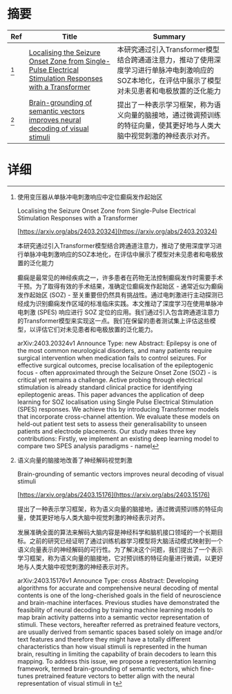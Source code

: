 # 摘要

| Ref | Title | Summary |
| --- | --- | --- |
| [^1] | [Localising the Seizure Onset Zone from Single-Pulse Electrical Stimulation Responses with a Transformer](https://arxiv.org/abs/2403.20324) | 本研究通过引入Transformer模型结合跨通道注意力，推动了使用深度学习进行单脉冲电刺激响应的SOZ本地化，在评估中展示了模型对未见患者和电极放置的泛化能力 |
| [^2] | [Brain-grounding of semantic vectors improves neural decoding of visual stimuli](https://arxiv.org/abs/2403.15176) | 提出了一种表示学习框架，称为语义向量的脑接地，通过微调预训练的特征向量，使其更好地与人类大脑中视觉刺激的神经表示对齐。 |

# 详细

[^1]: 使用变压器从单脉冲电刺激响应中定位癫痫发作起始区

    Localising the Seizure Onset Zone from Single-Pulse Electrical Stimulation Responses with a Transformer

    [https://arxiv.org/abs/2403.20324](https://arxiv.org/abs/2403.20324)

    本研究通过引入Transformer模型结合跨通道注意力，推动了使用深度学习进行单脉冲电刺激响应的SOZ本地化，在评估中展示了模型对未见患者和电极放置的泛化能力

    

    癫痫是最常见的神经疾病之一，许多患者在药物无法控制癫痫发作时需要手术干预。为了取得有效的手术结果，准确定位癫痫发作起始区 - 通常近似为癫痫发作起始区 (SOZ) - 至关重要但仍然具有挑战性。通过电刺激进行主动探测已经成为识别癫痫发作区域的标准临床实践。本文推动了深度学习在使用单脉冲电刺激 (SPES) 响应进行 SOZ 定位的应用。我们通过引入包含跨通道注意力的Transformer模型来实现这一点。我们在保留的患者测试集上评估这些模型，以评估它们对未见患者和电极放置的泛化能力。

    arXiv:2403.20324v1 Announce Type: new  Abstract: Epilepsy is one of the most common neurological disorders, and many patients require surgical intervention when medication fails to control seizures. For effective surgical outcomes, precise localisation of the epileptogenic focus - often approximated through the Seizure Onset Zone (SOZ) - is critical yet remains a challenge. Active probing through electrical stimulation is already standard clinical practice for identifying epileptogenic areas. This paper advances the application of deep learning for SOZ localisation using Single Pulse Electrical Stimulation (SPES) responses. We achieve this by introducing Transformer models that incorporate cross-channel attention. We evaluate these models on held-out patient test sets to assess their generalisability to unseen patients and electrode placements.   Our study makes three key contributions: Firstly, we implement an existing deep learning model to compare two SPES analysis paradigms - namel
    
[^2]: 语义向量的脑接地改善了神经解码视觉刺激

    Brain-grounding of semantic vectors improves neural decoding of visual stimuli

    [https://arxiv.org/abs/2403.15176](https://arxiv.org/abs/2403.15176)

    提出了一种表示学习框架，称为语义向量的脑接地，通过微调预训练的特征向量，使其更好地与人类大脑中视觉刺激的神经表示对齐。

    

    发展准确全面的算法来解码大脑内容是神经科学和脑机接口领域的一个长期目标。之前的研究已经证明了通过训练机器学习模型将大脑活动模式映射到一个语义向量表示的神经解码的可行性。为了解决这个问题，我们提出了一个表示学习框架，称为语义向量的脑接地，它对预训练的特征向量进行微调，以更好地与人类大脑中视觉刺激的神经表示对齐。

    arXiv:2403.15176v1 Announce Type: cross  Abstract: Developing algorithms for accurate and comprehensive neural decoding of mental contents is one of the long-cherished goals in the field of neuroscience and brain-machine interfaces. Previous studies have demonstrated the feasibility of neural decoding by training machine learning models to map brain activity patterns into a semantic vector representation of stimuli. These vectors, hereafter referred as pretrained feature vectors, are usually derived from semantic spaces based solely on image and/or text features and therefore they might have a totally different characteristics than how visual stimuli is represented in the human brain, resulting in limiting the capability of brain decoders to learn this mapping. To address this issue, we propose a representation learning framework, termed brain-grounding of semantic vectors, which fine-tunes pretrained feature vectors to better align with the neural representation of visual stimuli in t
    

